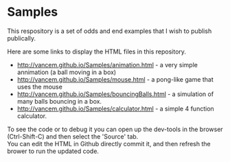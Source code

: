 # Samples

This respository is a set of odds and end examples that I wish to publish publically.

Here are some links to display the HTML files in this repository.  

  * http://vancem.github.io/Samples/animation.html - a very simple annimation (a ball moving in a box)
  * http://vancem.github.io/Samples/mouse.html - a pong-like game that uses the mouse 
  * http://vancem.github.io/Samples/bouncingBalls.html - a simulation of many balls bouncing in a box.  
  * http://vancem.github.io/Samples/calculator.html - a simple 4 function calculator.  

To see the code or to debug it you can open up the dev-tools in the browser (Ctrl-Shift-C) and then select the 'Source' tab.   
You can edit the HTML in Github directly commit it, and then refresh the brower to run the updated code.  
